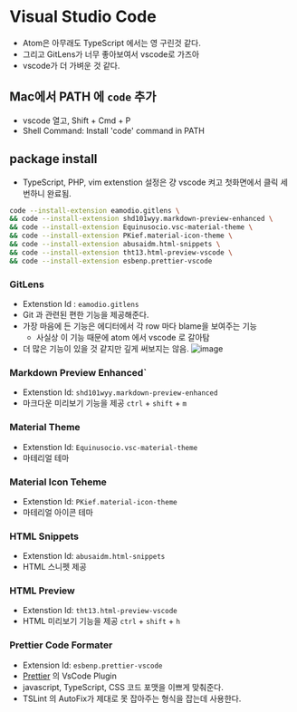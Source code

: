 # Visual Studio Code

- Atom은 아무래도 TypeScript 에서는 영 구린것 같다.
- 그리고 GitLens가 너무 좋아보여서 vscode로 가즈아
- vscode가 더 가벼운 것 같다.

## Mac에서 PATH 에 `code` 추가
- vscode 열고, Shift + Cmd + P
- Shell Command: Install 'code' command in PATH

## package install
- TypeScript, PHP, vim extenstion 설정은 걍 vscode 켜고 첫화면에서 클릭 세번하니 완료됨.
```bash
code --install-extension eamodio.gitlens \
&& code --install-extension shd101wyy.markdown-preview-enhanced \
&& code --install-extension Equinusocio.vsc-material-theme \
&& code --install-extension PKief.material-icon-theme \
&& code --install-extension abusaidm.html-snippets \
&& code --install-extension tht13.html-preview-vscode \
&& code --install-extension esbenp.prettier-vscode
```

### GitLens

- Extenstion Id : `eamodio.gitlens`
- Git 과 관련된 편한 기능을 제공해준다.
- 가장 마음에 든 기능은 에디터에서 각 row 마다 blame을 보여주는 기능
  - 사실상 이 기능 때문에 atom 에서 vscode 로 갈아탐
- 더 많은 기능이 있을 것 같지만 깊게 써보지는 않음.
![image](https://user-images.githubusercontent.com/8033320/36265737-3566d1ce-12b3-11e8-8334-1a15e16cc9ed.png)

### Markdown Preview Enhanced`

- Extenstion Id: `shd101wyy.markdown-preview-enhanced`
- 마크다운 미리보기 기능을 제공 `ctrl` + `shift` + `m`

### Material Theme

- Extenstion Id: `Equinusocio.vsc-material-theme`
- 마테리얼 테마

### Material Icon Teheme

- Extenstion Id: `PKief.material-icon-theme`
- 마테리얼 아이콘 테마

### HTML Snippets
- Extenstion Id: `abusaidm.html-snippets`
- HTML 스니펫 제공

### HTML Preview
- Extenstion Id: `tht13.html-preview-vscode`
- HTML 미리보기 기능을 제공 `ctrl` + `shift` + `h`

### Prettier Code Formater
- Extension Id: `esbenp.prettier-vscode`
- [Prettier](https://github.com/prettier/prettier) 의 VsCode Plugin
- javascript, TypeScript, CSS 코드 포맷을 이쁘게 맞춰준다.
- TSLint 의 AutoFix가 제대로 못 잡아주는 형식을 잡는데 사용한다.